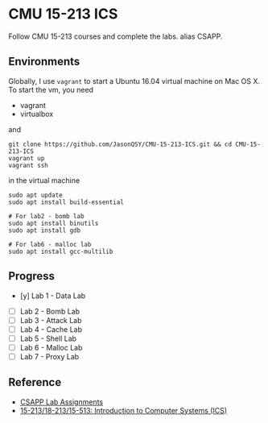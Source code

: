 # CMU 15-213 ICS

Follow CMU 15-213 courses and complete the labs. alias CSAPP.

## Environments

Globally, I use `vagrant` to start a Ubuntu 16.04 virtual machine on Mac OS X. To start the vm, you need

- vagrant
- virtualbox

and

```
git clone https://github.com/JasonQSY/CMU-15-213-ICS.git && cd CMU-15-213-ICS
vagrant up
vagrant ssh
```

in the virtual machine

```
sudo apt update
sudo apt install build-essential

# For lab2 - bomb lab
sudo apt install binutils
sudo apt install gdb

# For lab6 - malloc lab
sudo apt install gcc-multilib
```

## Progress

- [y] Lab 1 - Data Lab
- [ ] Lab 2 - Bomb Lab
- [ ] Lab 3 - Attack Lab
- [ ] Lab 4 - Cache Lab
- [ ] Lab 5 - Shell Lab
- [ ] Lab 6 - Malloc Lab
- [ ] Lab 7 - Proxy Lab

## Reference

- [CSAPP Lab Assignments](http://csapp.cs.cmu.edu/3e/labs.html)
- [15-213/18-213/15-513: Introduction to Computer Systems (ICS)](http://www.cs.cmu.edu/~./213/)
